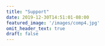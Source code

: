 ```yaml
---
title: "Support"
date: 2019-12-30T14:51:01-08:00
featured_image: '/images/comp4.jpg'
omit_header_text: true
draft: false
---
```

